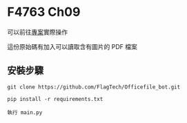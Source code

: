 # F4763 Ch09 #
可以前往[專案](https://replit.com/@flagtech/Officefilebot)實際操作

這份原始碼有加入可以讀取含有圖片的 PDF 檔案

## 安裝步驟


```
git clone https://github.com/FlagTech/Officefile_bot.git
```

```
pip install -r requirements.txt
```

```
執行 main.py
```
